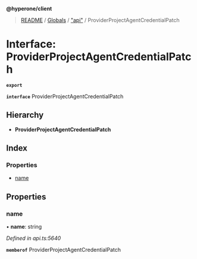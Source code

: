 **@hyperone/client**

> [README](../README.md) / [Globals](../globals.md) / ["api"](../modules/_api_.md) / ProviderProjectAgentCredentialPatch

# Interface: ProviderProjectAgentCredentialPatch

**`export`** 

**`interface`** ProviderProjectAgentCredentialPatch

## Hierarchy

* **ProviderProjectAgentCredentialPatch**

## Index

### Properties

* [name](_api_.providerprojectagentcredentialpatch.md#name)

## Properties

### name

•  **name**: string

*Defined in api.ts:5640*

**`memberof`** ProviderProjectAgentCredentialPatch

